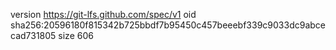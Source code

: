 version https://git-lfs.github.com/spec/v1
oid sha256:20596180f815342b725bbdf7b95450c457beeebf339c9033dc9abcecad731805
size 606
